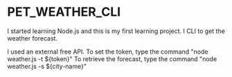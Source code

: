 # PET_WEATHER_CLI
I started learning Node.js and this is my first learning project. I CLI to get the weather forecast.

I used an external free API. 
To set the token, type the command "node weather.js -t ${token}"
To retrieve the forecast, type the command "node weather.js -s ${city-name}"
